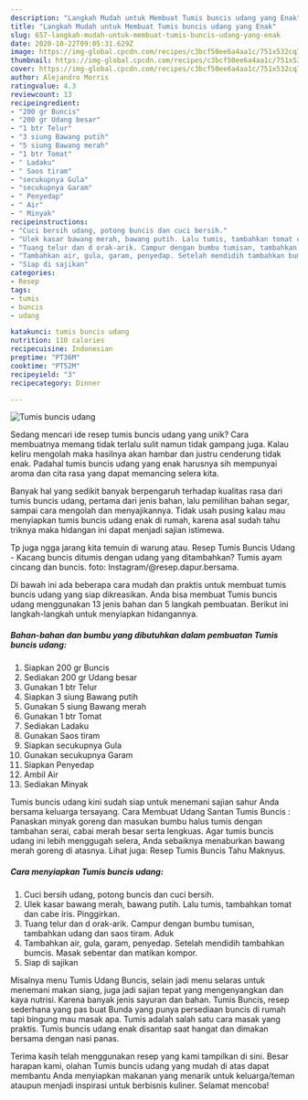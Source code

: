 ```yaml
---
description: "Langkah Mudah untuk Membuat Tumis buncis udang yang Enak"
title: "Langkah Mudah untuk Membuat Tumis buncis udang yang Enak"
slug: 657-langkah-mudah-untuk-membuat-tumis-buncis-udang-yang-enak
date: 2020-10-22T09:05:31.629Z
image: https://img-global.cpcdn.com/recipes/c3bcf50ee6a4aa1c/751x532cq70/tumis-buncis-udang-foto-resep-utama.jpg
thumbnail: https://img-global.cpcdn.com/recipes/c3bcf50ee6a4aa1c/751x532cq70/tumis-buncis-udang-foto-resep-utama.jpg
cover: https://img-global.cpcdn.com/recipes/c3bcf50ee6a4aa1c/751x532cq70/tumis-buncis-udang-foto-resep-utama.jpg
author: Alejandro Morris
ratingvalue: 4.3
reviewcount: 13
recipeingredient:
- "200 gr Buncis"
- "200 gr Udang besar"
- "1 btr Telur"
- "3 siung Bawang putih"
- "5 siung Bawang merah"
- "1 btr Tomat"
- " Ladaku"
- " Saos tiram"
- "secukupnya Gula"
- "secukupnya Garam"
- " Penyedap"
- " Air"
- " Minyak"
recipeinstructions:
- "Cuci bersih udang, potong buncis dan cuci bersih."
- "Ulek kasar bawang merah, bawang putih. Lalu tumis, tambahkan tomat dan cabe iris. Pinggirkan."
- "Tuang telur dan d orak-arik. Campur dengan bumbu tumisan, tambahkan udang dan saos tiram. Aduk"
- "Tambahkan air, gula, garam, penyedap. Setelah mendidih tambahkan bumcis. Masak sebentar dan matikan kompor."
- "Siap di sajikan"
categories:
- Resep
tags:
- tumis
- buncis
- udang

katakunci: tumis buncis udang 
nutrition: 110 calories
recipecuisine: Indonesian
preptime: "PT36M"
cooktime: "PT52M"
recipeyield: "3"
recipecategory: Dinner

---
```



![Tumis buncis udang](https://img-global.cpcdn.com/recipes/c3bcf50ee6a4aa1c/751x532cq70/tumis-buncis-udang-foto-resep-utama.jpg)

Sedang mencari ide resep tumis buncis udang yang unik? Cara membuatnya memang tidak terlalu sulit namun tidak gampang juga. Kalau keliru mengolah maka hasilnya akan hambar dan justru cenderung tidak enak. Padahal tumis buncis udang yang enak harusnya sih mempunyai aroma dan cita rasa yang dapat memancing selera kita.

Banyak hal yang sedikit banyak berpengaruh terhadap kualitas rasa dari tumis buncis udang, pertama dari jenis bahan, lalu pemilihan bahan segar, sampai cara mengolah dan menyajikannya. Tidak usah pusing kalau mau menyiapkan tumis buncis udang enak di rumah, karena asal sudah tahu triknya maka hidangan ini dapat menjadi sajian istimewa.

Tp juga ngga jarang kita temuin di warung atau. Resep Tumis Buncis Udang - Kacang buncis ditumis dengan udang yang ditambahkan? Tumis ayam cincang dan buncis. foto: Instagram/@resep.dapur.bersama.


Di bawah ini ada beberapa cara mudah dan praktis untuk membuat tumis buncis udang yang siap dikreasikan. Anda bisa membuat Tumis buncis udang menggunakan 13 jenis bahan dan 5 langkah pembuatan. Berikut ini langkah-langkah untuk menyiapkan hidangannya.

<!--inarticleads1-->

##### Bahan-bahan dan bumbu yang dibutuhkan dalam pembuatan Tumis buncis udang:

1. Siapkan 200 gr Buncis
1. Sediakan 200 gr Udang besar
1. Gunakan 1 btr Telur
1. Siapkan 3 siung Bawang putih
1. Gunakan 5 siung Bawang merah
1. Gunakan 1 btr Tomat
1. Sediakan  Ladaku
1. Gunakan  Saos tiram
1. Siapkan secukupnya Gula
1. Gunakan secukupnya Garam
1. Siapkan  Penyedap
1. Ambil  Air
1. Sediakan  Minyak


Tumis buncis udang kini sudah siap untuk menemani sajian sahur Anda bersama keluarga tersayang. Cara Membuat Udang Santan Tumis Buncis : Panaskan minyak goreng dan masukan bumbu halus tumis dengan tambahan serai, cabai merah besar serta lengkuas. Agar tumis buncis udang ini lebih menggugah selera, Anda sebaiknya menaburkan bawang merah goreng di atasnya. Lihat juga: Resep Tumis Buncis Tahu Maknyus. 

<!--inarticleads2-->

##### Cara menyiapkan Tumis buncis udang:

1. Cuci bersih udang, potong buncis dan cuci bersih.
1. Ulek kasar bawang merah, bawang putih. Lalu tumis, tambahkan tomat dan cabe iris. Pinggirkan.
1. Tuang telur dan d orak-arik. Campur dengan bumbu tumisan, tambahkan udang dan saos tiram. Aduk
1. Tambahkan air, gula, garam, penyedap. Setelah mendidih tambahkan bumcis. Masak sebentar dan matikan kompor.
1. Siap di sajikan


Misalnya menu Tumis Udang Buncis, selain jadi menu selaras untuk menemani makan siang, juga jadi sajian tepat yang mengenyangkan dan kaya nutrisi. Karena banyak jenis sayuran dan bahan. Tumis Buncis, resep sederhana yang pas buat Bunda yang punya persediaan buncis di rumah tapi bingung mau masak apa. Tumis adalah salah satu cara masak yang praktis. Tumis buncis udang enak disantap saat hangat dan dimakan bersama dengan nasi panas. 

Terima kasih telah menggunakan resep yang kami tampilkan di sini. Besar harapan kami, olahan Tumis buncis udang yang mudah di atas dapat membantu Anda menyiapkan makanan yang menarik untuk keluarga/teman ataupun menjadi inspirasi untuk berbisnis kuliner. Selamat mencoba!
